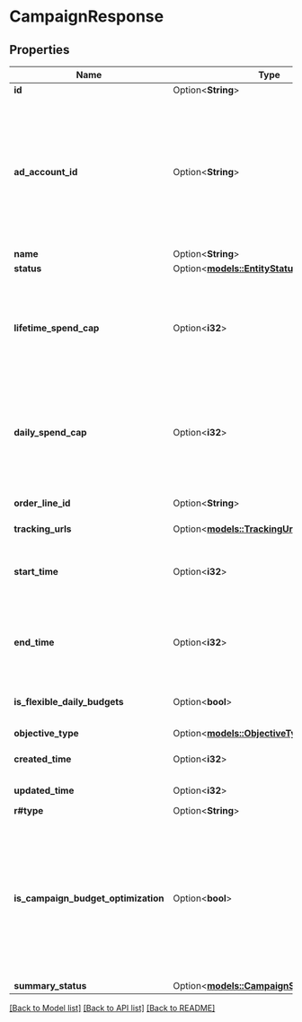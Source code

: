 # CampaignResponse

## Properties

Name | Type | Description | Notes
------------ | ------------- | ------------- | -------------
**id** | Option<**String**> | Campaign ID. | [optional]
**ad_account_id** | Option<**String**> | Campaign's Advertiser ID. If you want to create a campaign in a Business Account shared account you need to specify the Business Access advertiser ID in both the query path param as well as the request body schema. | [optional]
**name** | Option<**String**> | Campaign name. | [optional]
**status** | Option<[**models::EntityStatus**](EntityStatus.md)> |  | [optional]
**lifetime_spend_cap** | Option<**i32**> | Campaign total spending cap. Required for Campaign Budget Optimization (CBO) campaigns. This and \"daily_spend_cap\" cannot be set at the same time. | [optional]
**daily_spend_cap** | Option<**i32**> | Campaign daily spending cap. Required for Campaign Budget Optimization (CBO) campaigns. This and \"lifetime_spend_cap\" cannot be set at the same time. | [optional]
**order_line_id** | Option<**String**> | Order line ID that appears on the invoice. | [optional]
**tracking_urls** | Option<[**models::TrackingUrls**](TrackingUrls.md)> |  | [optional]
**start_time** | Option<**i32**> | Campaign start time. Unix timestamp in seconds. Only used for Campaign Budget Optimization (CBO) campaigns. | [optional]
**end_time** | Option<**i32**> | Campaign end time. Unix timestamp in seconds. Only used for Campaign Budget Optimization (CBO) campaigns. | [optional]
**is_flexible_daily_budgets** | Option<**bool**> | Determine if a campaign has flexible daily budgets setup. | [optional]
**objective_type** | Option<[**models::ObjectiveType**](ObjectiveType.md)> |  | [optional]
**created_time** | Option<**i32**> | Campaign creation time. Unix timestamp in seconds. | [optional]
**updated_time** | Option<**i32**> | UTC timestamp. Last update time. | [optional]
**r#type** | Option<**String**> | Always \"campaign\". | [optional]
**is_campaign_budget_optimization** | Option<**bool**> | Determines if a campaign automatically generate ad-group level budgets given a campaign budget to maximize campaign outcome. When transitioning from non-cbo to cbo, all previous child ad group budget will be cleared. | [optional]
**summary_status** | Option<[**models::CampaignSummaryStatus**](CampaignSummaryStatus.md)> |  | [optional]

[[Back to Model list]](../README.md#documentation-for-models) [[Back to API list]](../README.md#documentation-for-api-endpoints) [[Back to README]](../README.md)


